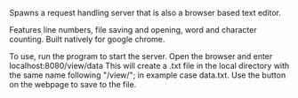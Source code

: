 Spawns a request handling server that is also a browser based text editor.

Features line numbers, file saving and opening, word and character counting.
Built natively for google chrome.

To use, run the program to start the server.
Open the browser and enter localhost:8080/view/data
This will create a .txt file in the local directory with the same name following "/view/"; in example case data.txt.
Use the button on the webpage to save to the file.

